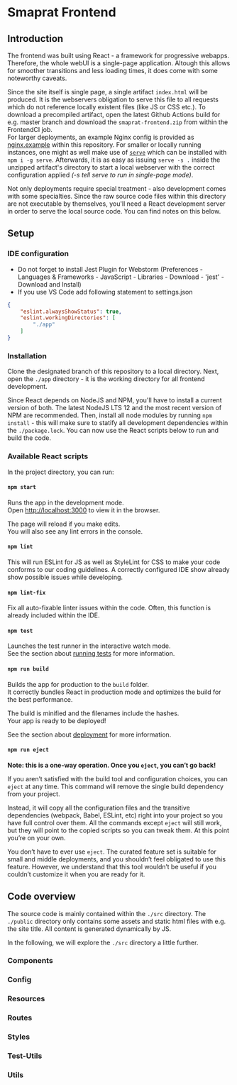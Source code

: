 # Smaprat Frontend

## Introduction

The frontend was built using React - a framework for progressive webapps. Therefore, the whole webUI is a single-page application. Altough this allows for smoother transitions and less loading times, it does come with some noteworthy caveats.

Since the site itself is single page, a single artifact `index.html` will be produced. It is the webservers obligation to serve this file to all requests which do not reference locally existent files (like JS or CSS etc.). To download a precompiled artifact, open the latest Github Actions build for e.g. master branch and download the `smaprat-frontend.zip` from within the FrontendCI job.  
For larger deployments, an example Nginx config is provided as [nginx.example](./nginx.example) within this repository. For smaller or locally running instances, one might as well make use of [`serve`](github.com/vercel/serve) which can be installed with `npm i -g serve`. Afterwards, it is as easy as issuing `serve -s .` inside the unzipped artifact's directory to start a local webserver with the correct configuration applied *(-s tell serve to run in single-page mode)*.

Not only deployments require special treatment - also development comes with some specialties. Since the raw source code files within this directory are not executable by themselves, you'll need a React development server in order to serve the local source code. You can find notes on this below.

## Setup

### IDE configuration

* Do not forget to install Jest Plugin for Webstorm (Preferences - Languages & Frameworks - JavaScript - Libraries - Download - 'jest' - Download and Install)
* If you use VS Code add following statement to settings.json  

``` json
{
    "eslint.alwaysShowStatus": true,
    "eslint.workingDirectories": [
        "./app"
    ]
}
```

### Installation

Clone the designated branch of this repository to a local directory. Next, open the `./app` directory - it is the working directory for all frontend development.

Since React depends on NodeJS and NPM, you'll have to install a current version of both. The latest NodeJS LTS 12 and the most recent version of NPM are recommended. Then, install all node modules by running `npm install` - this will make sure to statify all development dependencies within the `./package.lock`. You can now use the React scripts below to run and build the code.

### Available React scripts

In the project directory, you can run:

#### `npm start`

Runs the app in the development mode.  
Open [http://localhost:3000](http://localhost:3000) to view it in the browser.

The page will reload if you make edits.  
You will also see any lint errors in the console.

#### `npm lint`

This will run ESLint for JS as well as StyleLint for CSS to make your code conforms to our coding guidelines. A correctly configured IDE show already show possible issues while developing.

#### `npm lint-fix`

Fix all auto-fixable linter issues within the code. Often, this function is already included within the IDE.

#### `npm test`

Launches the test runner in the interactive watch mode.  
See the section about [running tests](https://facebook.github.io/create-react-app/docs/running-tests) for more information.

#### `npm run build`

Builds the app for production to the `build` folder.  
It correctly bundles React in production mode and optimizes the build for the best performance.

The build is minified and the filenames include the hashes.  
Your app is ready to be deployed!

See the section about [deployment](https://facebook.github.io/create-react-app/docs/deployment) for more information.

#### `npm run eject`

**Note: this is a one-way operation. Once you `eject`, you can’t go back!**

If you aren’t satisfied with the build tool and configuration choices, you can `eject` at any time. This command will remove the single build dependency from your project.

Instead, it will copy all the configuration files and the transitive dependencies (webpack, Babel, ESLint, etc) right into your project so you have full control over them. All the commands except `eject` will still work, but they will point to the copied scripts so you can tweak them. At this point you’re on your own.

You don’t have to ever use `eject`. The curated feature set is suitable for small and middle deployments, and you shouldn’t feel obligated to use this feature. However, we understand that this tool wouldn’t be useful if you couldn’t customize it when you are ready for it.

## Code overview

The source code is mainly contained within the `./src` directory. The `./public` directory only contains some assets and static html files with e.g. the site title. All content is generated dynamically by JS.

In the following, we will explore the `./src` directory a little further.

### Components

### Config

### Resources

### Routes

### Styles

### Test-Utils

### Utils

